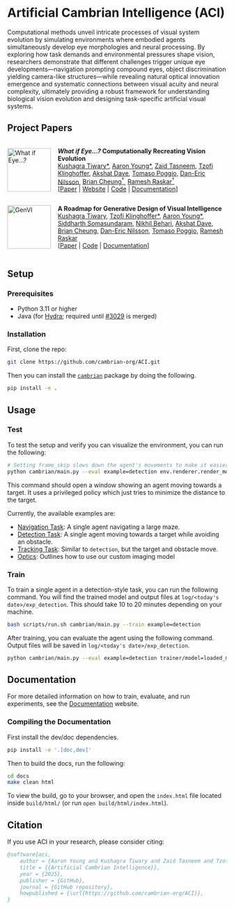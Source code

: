 # Artificial Cambrian Intelligence (ACI)

Computational methods unveil intricate processes of visual system evolution by simulating environments where embodied agents simultaneously develop eye morphologies and neural processing. By exploring how task demands and environmental pressures shape vision, researchers demonstrate that different challenges trigger unique eye developments—navigation prompting compound eyes, object discrimination yielding camera-like structures—while revealing natural optical innovation emergence and systematic connections between visual acuity and neural complexity, ultimately providing a robust framework for understanding biological vision evolution and designing task-specific artificial visual systems.

## Project Papers

<div style="display: flex; align-items: center; gap: 1rem;">

<img src="https://eyes.mit.edu/ACI/_static/whatifeye.png" alt="What if Eye...?" width="100">

***What if Eye...?* Computationally Recreating Vision Evolution** \
[Kushagra Tiwary\*](https://kushagratiwary.com/), [Aaron Young\*](https://AaronYoung5.github.io/), [Zaid Tasneem](https://zaidtas.github.io/), [Tzofi Klinghoffer](https://tzofi.github.io/), [Akshat Dave](https://akshatdave.github.io/), [Tomaso Poggio](https://mcgovern.mit.edu/profile/tomaso-poggio/), [Dan-Eric Nilsson](https://portal.research.lu.se/en/persons/dan-eric-nilsson), [Brian Cheung<sup>†</sup>](https://briancheung.github.io/), [Ramesh Raskar<sup>†</sup>](https://www.media.mit.edu/people/raskar/overview/)
<br>
\[[Paper](https://arxiv.org/pdf/2501.15001) | [Website](https://eyes.mit.edu) | [Code](https://github.com/cambrian-org/ACI) | [Documentation](https://eyes.mit.edu/ACI/)\]

<!-- > Vision systems in nature show remarkable diversity, from simple light-sensitive patches to complex camera eyes with lenses. While natural selection has produced these eyes through countless mutations over millions of years, they represent just one set of realized evolutionary paths. Testing hypotheses about how environmental pressures shaped eye evolution remains challenging since we cannot experimentally isolate individual factors. Computational evolution offers a way to systematically explore alternative trajectories. Here we show how environmental demands drive three fundamental aspects of visual evolution through an artificial evolution framework that co-evolves both physical eye structure and neural processing in embodied agents. First, we demonstrate that task demands bifurcate eye evolution -- navigation tasks lead to distributed compound-type eyes while object discrimination drives the emergence of high-acuity camera eyes. Second, we reveal how optical innovations like lenses naturally emerge to resolve fundamental tradeoffs between light collection and spatial precision. Third, we uncover systematic scaling laws between visual acuity and neural processing, showing how task complexity drives coordinated evolution of sensory and computational capabilities. Our work introduces a novel paradigm that illuminates evolutionary principles shaping vision by creating targeted single-player games where embodied agents must simultaneously evolve visual systems and learn complex behaviors. Through our unified genetic encoding framework, these embodied agents serve as next-generation hypothesis testing machines while providing a foundation for designing manufacturable bio-inspired vision systems. -->


</div>

<div style="display: flex; align-items: center; gap: 1rem;">

<img src="https://eyes.mit.edu/ACI/_static/genvi.png" alt="GenVI" width="100">

**A Roadmap for Generative Design of Visual Intelligence** \
[Kushagra Tiwary](https://kushagratiwary.com/), [Tzofi Klinghoffer\*](https://tzofi.github.io/), [Aaron Young\*](https://AaronYoung5.github.io/), [Siddharth Somasundaram](https://sidsoma.github.io/), [Nikhil Behari](https://nikhilbehari.github.io/), [Akshat Dave](https://akshatdave.github.io/), [Brian Cheung](https://briancheung.github.io/), [Dan-Eric Nilsson](https://portal.research.lu.se/en/persons/dan-eric-nilsson), [Tomaso Poggio](https://mcgovern.mit.edu/profile/tomaso-poggio/), [Ramesh Raskar](https://www.media.mit.edu/people/raskar/overview/)
<br>
\[[Paper](https://mit-genai.pubpub.org/pub/bcfcb6lu/release/3) | [Code](https://github.com/cambrian-org/ACI) | [Documentation](https://eyes.mit.edu/ACI/)\]

<!-- > The incredible diversity of visual systems in the animal kingdom is a result of millions of years of coevolution between eyes and brains, adapting to process visual information efficiently in different environments. We introduce the generative design of visual intelligence (GenVI), which leverages computational methods and generative artificial intelligence to explore a vast design space of potential visual systems and cognitive capabilities. By co-generating artificial eyes and brains that can sense, perceive, and enable interaction with the environment, GenVI enables the study of the evolutionary progression of vision in nature and the development of novel and efficient artificial visual systems. We anticipate that GenVI will provide a powerful tool for vision scientists to test hypotheses and gain new insights into the evolution of visual intelligence while also enabling engineers to create unconventional, task-specific artificial vision systems that rival their biological counterparts in terms of performance and efficiency. -->

</div>

## Setup

### Prerequisites

- Python 3.11 or higher
- Java (for [Hydra](https://hydra.cc/docs/intro/); required until [\#3029](https://github.com/facebookresearch/hydra/pull/3029) is merged)

### Installation

First, clone the repo:

```bash
git clone https://github.com/cambrian-org/ACI.git
```

Then you can install the [`cambrian`](https://eyes.mit.edu/ACI/reference/api/cambrian/#module-cambrian) package by doing the following.

```bash
pip install -e .
```

## Usage

### Test

To test the setup and verify you can visualize the environment, you can run the following:

```bash
# Setting frame_skip slows down the agent's movements to make it easier to see, the default is 10.
python cambrian/main.py --eval example=detection env.renderer.render_modes='[human]' env.frame_skip=5 env/agents@env.agents.agent=point_seeker
```

This command should open a window showing an agent moving towards a target. It uses a privileged policy which just tries to minimize the distance to the target.

Currently, the available examples are:

- [Navigation Task](https://eyes.mit.edu/ACI/examples/navigation): A single agent navigating a large maze.
- [Detection Task](https://eyes.mit.edu/ACI/examples/detection): A single agent moving towards a target while avoiding an obstacle.
- [Tracking Task](https://eyes.mit.edu/ACI/examples/tracking): Similar to `detection`, but the target and obstacle move.
- [Optics](https://eyes.mit.edu/ACI/examples/optics): Outlines how to use our custom imaging model

### Train

To train a single agent in a detection-style task, you can run the following command. You will find the trained model and output files at `log/<today's date>/exp_detection`. This should take 10 to 20 minutes depending on your machine.

```bash
bash scripts/run.sh cambrian/main.py --train example=detection
```

After training, you can evaluate the agent using the following command. Output files will be saved in `log/<today's date>/exp_detection`.

```bash
python cambrian/main.py --eval example=detection trainer/model=loaded_model
```

## Documentation

For more detailed information on how to train, evaluate, and run experiments, see the [Documentation](https://eyes.mit.edu/ACI) website.

### Compiling the Documentation

First install the dev/doc dependencies.

```bash
pip install -e '.[doc,dev]'
```

Then to build the docs, run the following:

```bash
cd docs
make clean html
```

To view the build, go to your browser, and open the `index.html` file located inside `build/html/` (or run `open build/html/index.html`).

## Citation

If you use ACI in your research, please consider citing:

```bibtex
@software{aci,
    author = {Aaron Young and Kushagra Tiwary and Zaid Tasneem and Tzofi Klinghoffer and Bhavya Agrawalla and Sanjana Duttagupta and Akshat Dave and Brian Cheung},
    title = {{Artificial Cambrian Intelligence}},
    year = {2025},
    publisher = {GitHub},
    journal = {GitHub repository},
    howpublished = {\url{https://github.com/cambrian-org/ACI}},
}
```
